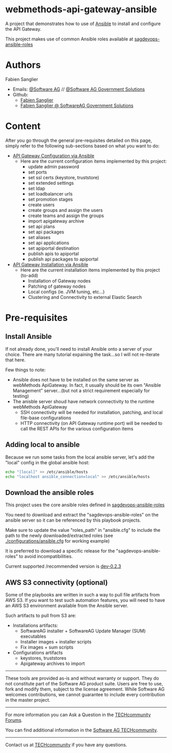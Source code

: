 # webmethods-api-gateway-ansible

A project that demonstrates how to use of [Ansible](https://github.com/ansible/ansible) to install and configure the API Gateway.

This project makes use of common Ansible roles available at [sagdevops-ansible-roles](https://github.com/SoftwareAG/sagdevops-ansible-roles) 

# Authors

Fabien Sanglier
- Emails: [@Software AG](mailto:fabien.sanglier@softwareag.com) // [@Software AG Government Solutions](mailto:fabien.sanglier@softwareaggov.com)
- Github: 
  - [Fabien Sanglier](https://github.com/lanimall)
  - [Fabien Sanglier @ SoftwareAG Government Solutions](https://github.com/fabien-sanglier-saggs)

# Content

After you go through the general pre-requisites detailed on this page, simply refer to the following sub-sections based on what you want to do:

- [API Gateway Configuration via Ansible](./configurations/README.md)
  - Here are the current configuration items implemented by this project:
    - update admin password
    - set ports
    - set ssl certs (keystore, truststore)
    - set extended settings
    - set ldap
    - set loadbalancer urls
    - set promotion stages
    - create users
    - create groups and assign the users
    - create teams and assign the groups
    - import apigateway archive
    - set api plans
    - set api packages
    - set aliases
    - set api applications
    - set apiportal destination
    - publish apis to apiportal
    - publish api packages to apiportal
- [API Gateway Installation via Ansible](./installations/README.md)
  - Here are the current installation items implemented by this project (to-add)
    - Installation of Gateway nodes
    - Patching of gateway nodes
    - Local configs (ie. JVM tuning, etc...)
    - Clustering and Connectivity to external Elastic Search

# Pre-requisites

## Install Ansible

If not already done, you'll need to install Ansible onto a server of your choice. 
There are many tutorial expaining the task...so I will not re-iterate that here.

Few things to note:

 - Ansible does not have to be installed on the same server as webMethods ApiGateway. In fact, it usually should be its own "Ansible Management" server...(but not a strict requirement especially for testing)
 - The anisble server shoud have network connectivity to the runtime webMethods ApiGateway
   - SSH connectivity will be needed for installation, patching, and local file-base configurations
   - HTTP connectivity (on API Gateway runtime port) will be needed to call the REST APIs for the various configuration items
## Adding local to ansible

Because we run some tasks from the local ansible server, let's add the "local" config in the global ansible host:

```bash
echo "[local]" >> /etc/ansible/hosts
echo "localhost ansible_connection=local" >> /etc/ansible/hosts
```

## Download the ansible roles

This project uses the core ansible roles defined in [sagdevops-ansible-roles](https://github.com/SoftwareAG/sagdevops-ansible-roles)

You need to download and extract the "sagdevops-ansible-roles" on the ansible server so it can be referenced by this playbook projects.

Make sure to update the value "roles_path" in "ansible.cfg" to include the path to the newly downloaded/extracted roles (see [./configurations/ansible.cfg](./configurations/ansible.cfg) for working example)

It is preferred to download a specific release for the "sagdevops-ansible-roles" to avoid incompatibilities.

Current supported /recommended version is [dev-0.2.3](https://github.com/SoftwareAG/sagdevops-ansible-roles/archive/refs/tags/dev-0.2.3.tar.gz)

## AWS S3 connectivity (optional)

Some of the playbooks are written in such a way to pull file artifacts from AWS S3. 
If you want to test such automation features, you will need to have an AWS S3 environment available from the Ansible server.

Such artifacts to pull from S3 are:
 - Installations artifacts:
   - SoftwareAG installer + SoftwareAG Update Manager (SUM) executables
   - Installer images + installer scripts
   - Fix images + sum scripts
 - Configurations artifacts
   - keystores, truststores
   - Apigateway archives to import


______________________
These tools are provided as-is and without warranty or support. They do not constitute part of the Software AG product suite. Users are free to use, fork and modify them, subject to the license agreement. While Software AG welcomes contributions, we cannot guarantee to include every contribution in the master project.
_____________
For more information you can Ask a Question in the [TECHcommunity Forums](http://tech.forums.softwareag.com/techjforum/forums/list.page?product=webmethods).

You can find additional information in the [Software AG TECHcommunity](http://techcommunity.softwareag.com/home/-/product/name/webmethods).
_____________
Contact us at [TECHcommunity](mailto:technologycommunity@softwareag.com?subject=Github/SoftwareAG) if you have any questions.
